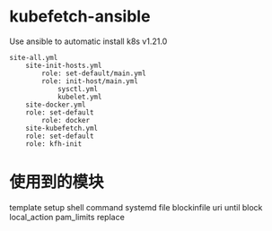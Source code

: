 # kubefetch-ansible
Use ansible to automatic install k8s v1.21.0  

```shell
site-all.yml  
    site-init-hosts.yml
        role: set-default/main.yml  
        role: init-host/main.yml  
            sysctl.yml  
            kubelet.yml  
    site-docker.yml  
	role: set-default  
        role: docker  
    site-kubefetch.yml  
	role: set-default  
  	role: kfh-init
```

# 使用到的模块
template
setup
shell
command
systemd
file
blockinfile
uri
until
block
	local_action
pam_limits
replace